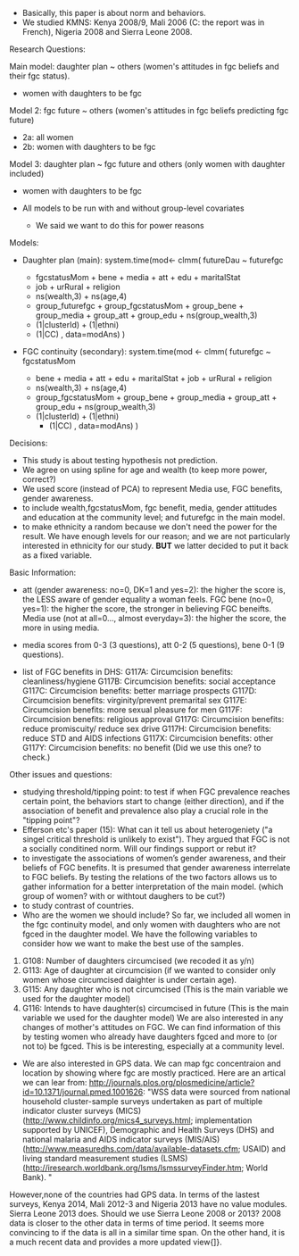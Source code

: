 * Basically, this paper is about norm and behaviors.
* We studied KMNS: Kenya 2008/9, Mali 2006 (C: the report was in French), Nigeria 2008 and Sierra Leone 2008.

Research Questions:

Main model: daughter plan ~ others (women's attitudes in fgc beliefs and their fgc status).
*  women with daughters to be fgc

Model 2: fgc future ~ others (women's attitudes in fgc beliefs predicting fgc future)
* 2a:  all women
* 2b: women with daughters to be fgc

Model 3: daughter plan ~ fgc future and others (only women with daughter included)
*  women with daughters to be fgc

* All models to be run with and without group-level covariates
	* We said we want to do this for power reasons

Models:
* Daughter plan (main):
system.time(mod<- clmm(
  futureDau ~ futurefgc 
  + fgcstatusMom + bene + media + att + edu + maritalStat
  + job + urRural + religion
  + ns(wealth,3) + ns(age,4) 
  + group_futurefgc + group_fgcstatusMom + group_bene + group_media + group_att + group_edu + ns(group_wealth,3)
  + (1|clusterId) + (1|ethni)
  + (1|CC)
  , data=modAns)
)

* FGC continuity (secondary):
system.time(mod <- clmm(
  futurefgc ~ fgcstatusMom 
  + bene + media + att + edu  + maritalStat + job + urRural + religion
  + ns(wealth,3) + ns(age,4) 
  + group_fgcstatusMom + group_bene + group_media + group_att + group_edu + ns(group_wealth,3)
  + (1|clusterId) + (1|ethni)
    + (1|CC)
  , data=modAns)
)

Decisions:
* This study is about testing hypothesis not prediction.
* We agree on using spline for age and wealth (to keep more power, correct?)
* We used score (instead of PCA) to represent Media use, FGC benefits, gender awareness.
* to include wealth,fgcstatusMom, fgc benefit, media, gender attitudes and education at the community level; and futurefgc in the main model.
* to make ethnicity a random because we don't need the power for the result.  We have enough levels for our reason; and we are not particularly interested in ethnicity for our study.  __BUT__ we latter decided to put it back as a fixed variable.

Basic Information:
* att (gender awareness: no=0, DK=1 and yes=2):  the higher the score is, the LESS aware of gender equality a woman feels.  FGC bene (no=0, yes=1):  the higher the score, the stronger in believing FGC beneifts.  Media use (not at all=0..., almost everyday=3):  the higher the score, the more in using media.
* media scores from 0-3 (3 questions), att 0-2 (5 questions), bene 0-1 (9 questions).

* list of FGC benefits in DHS:
G117A: Circumcision benefits: cleanliness/hygiene
G117B: Circumcision benefits: social acceptance
G117C: Circumcision benefits: better marriage prospects
G117D: Circumcision benefits: virginity/prevent premarital sex
G117E: Circumcision benefits: more sexual pleasure for men
G117F: Circumcision benefits: religious approval
G117G: Circumcision benefits: reduce promiscuity/ reduce sex drive
G117H: Circumcision benefits: reduce STD and AIDS infections
G117X: Circumcision benefits: other
G117Y: Circumcision benefits: no benefit (Did we use this one? to check.)

Other issues and questions:
* studying threshold/tipping point: to test if when FGC prevalence reaches certain point, the behaviors start to change (either direction), and if the association of benefit and prevalence also play a crucial role in the "tipping point"?
* Efferson etc's paper (15):  What can it tell us about heterogeniety ("a singel critical threshold is unlikely to exist"). They argued that FGC is not a socially conditined norm.  Will our findings support or rebut it?
* to investigate the associations of women’s gender awareness, and their beliefs of FGC benefits.  It is presumed that gender awareness interrelate to FGC beliefs.  By testing the relations of the two factors allows us to gather information for a better interpretation of the main model. (which group of women?  with or withtout daughers to be cut?)
* to study contrast of countries.
* Who are the women we should include?  So far, we included all women in the fgc continuity model, and only women with daughters who are not fgced in the daughter model.  We have the following variables to consider how we want to make the best use of the samples.
1. G108: Number of  daughters circumcised (we recoded it as y/n)
2. G113: Age of daughter at circumcision (if we wanted to consider only women whose circumcised daighter is under certain age).
3. G115: Any daughter who is not circumcised (This is the main variable we used for the daughter model)
4. G116: Intends to have daughter(s) circumcised in future (This is the main variable we used for the daughter model)
We are also interested in any changes of mother's attitudes on FGC.  We can find information of this by testing women who already have daughters fgced and more to (or not to) be fgced.  This is be interesting, especially at a community level.


* We are also interested in GPS data.  We can map fgc concentraion and location by showing where fgc are mostly practiced.  Here are an artical we can lear from: http://journals.plos.org/plosmedicine/article?id=10.1371/journal.pmed.1001626: "WSS data were sourced from national household cluster-sample surveys undertaken as part of multiple indicator cluster surveys (MICS) (http://www.childinfo.org/mics4_surveys.html; implementation supported by UNICEF), Demographic and Health Surveys (DHS) and national malaria and AIDS indicator surveys (MIS/AIS) (http://www.measuredhs.com/data/available-datasets.cfm; USAID) and living standard measurement studies (LSMS) (http://iresearch.worldbank.org/lsms/lsmssurveyFinder.htm; World Bank). "

However,none of the countries had GPS data.  In terms of the lastest surveys, Kenya 2014, Mali 2012-3 and Nigeria 2013 have no value modules.  Sierra Leone 2013 does.  Should we use Sierra Leone 2008 or 2013? 2008 data is closer to the other data in terms of time period. It seems more convincing to if the data is all in a similar time span.  On the other hand, it is a much recent data and provides a more updated view{]}. 
